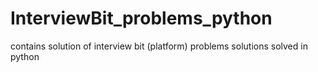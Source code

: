 # InterviewBit_problems_python
contains solution of interview bit (platform) problems solutions solved in python 

